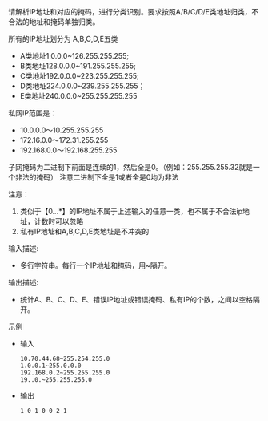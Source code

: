 请解析IP地址和对应的掩码，进行分类识别。要求按照A/B/C/D/E类地址归类，不合法的地址和掩码单独归类。

所有的IP地址划分为 A,B,C,D,E五类
- A类地址1.0.0.0~126.255.255.255;
- B类地址128.0.0.0~191.255.255.255;
- C类地址192.0.0.0~223.255.255.255;
- D类地址224.0.0.0~239.255.255.255；
- E类地址240.0.0.0~255.255.255.255

私网IP范围是：
- 10.0.0.0～10.255.255.255
- 172.16.0.0～172.31.255.255
- 192.168.0.0～192.168.255.255

子网掩码为二进制下前面是连续的1，然后全是0。（例如：255.255.255.32就是一个非法的掩码） 注意二进制下全是1或者全是0均为非法

注意：
1. 类似于【0.*.*.*】的IP地址不属于上述输入的任意一类，也不属于不合法ip地址，计数时可以忽略
2. 私有IP地址和A,B,C,D,E类地址是不冲突的

输入描述:
- 多行字符串。每行一个IP地址和掩码，用~隔开。

输出描述:
- 统计A、B、C、D、E、错误IP地址或错误掩码、私有IP的个数，之间以空格隔开。


示例
- 输入
    ```
    10.70.44.68~255.254.255.0
    1.0.0.1~255.0.0.0
    192.168.0.2~255.255.255.0
    19..0.~255.255.255.0
    ```
- 输出

    ```
    1 0 1 0 0 2 1
    ```